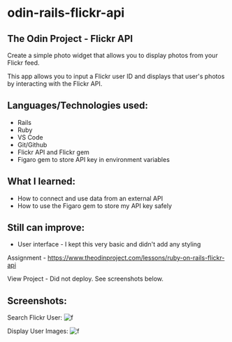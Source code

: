 # odin-rails-flickr-api
## The Odin Project - Flickr API

Create a simple photo widget that allows you to display photos from your Flickr feed.

This app allows you to input a Flickr user ID and displays that user's photos by interacting with the Flickr API.

## Languages/Technologies used:
 - Rails 
 - Ruby
 - VS Code
 - Git/Github
 - Flickr API and Flickr gem
 - Figaro gem to store API key in environment variables

## What I learned:
 - How to connect and use data from an external API
 - How to use the Figaro gem to store my API key safely
 
## Still can improve:
 - User interface - I kept this very basic and didn't add any styling

Assignment - https://www.theodinproject.com/lessons/ruby-on-rails-flickr-api

View Project  - Did not deploy. See screenshots below.

## Screenshots: 
Search Flickr User:
![f](https://user-images.githubusercontent.com/97067689/220691492-ee3e9e34-7932-462f-9470-593bb450df8c.png)

Display User Images:
![f](https://user-images.githubusercontent.com/97067689/220691683-08eab700-61ad-43e6-941a-8fecb17d517d.png)